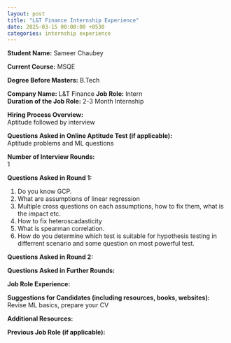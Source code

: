 ```yaml
---
layout: post
title: "L&T Finance Internship Experience"
date: 2025-03-15 00:00:00 +0530
categories: internship experience
---
```


**Student Name:** Sameer Chaubey   

**Current Course:** MSQE  

**Degree Before Masters:** B.Tech  

**Company Name:** L&T Finance
**Job Role:** Intern  
**Duration of the Job Role:** 2-3 Month Internship  

**Hiring Process Overview:**  
Aptitude followed by interview 

**Questions Asked in Online Aptitude Test (if applicable):**  
Aptitude problems and ML questions

**Number of Interview Rounds:**  
1

**Questions Asked in Round 1:**  
1. Do you know GCP.
2. What are assumptions of linear regression
3. Multiple cross questions on each assumptions, how to fix them, what is the impact etc.
4. How to fix heteroscadasticity
5. What is spearman correlation.
6. How do you determine which test is suitable for hypothesis testing in differrent scenario and some question on most powerful test.

**Questions Asked in Round 2:**  


**Questions Asked in Further Rounds:**  


**Job Role Experience:**  


**Suggestions for Candidates (including resources, books, websites):**  
Revise ML basics, prepare your CV

**Additional Resources:**  


**Previous Job Role (if applicable):**  

